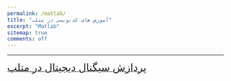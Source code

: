 ```yaml
---
permalink: /matlab/
title: "آموزش های کدنویسی در متلب"
excerpt: "Matlab"
sitemap: true
comments: off
---
```


-------------------------------------

<div class="well">

<a href="https://daneshjoy.ir/matlabdsp/" target="_blank" class="btn btn--info btn-lg" role="button"><font size="+2"> پردازش سیگنال دیجیتال در متلب </font></a>

</div>

<!-- <a href="https://daneshjoy.ir/matlabdsp/" target="_blank"> پردازش سیگنال دیجیتال در متلب </a> -->
